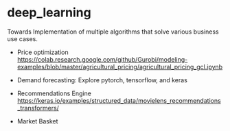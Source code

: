 # deep_learning 
Towards Implementation of multiple algorithms that solve various business use cases.

- Price optimization
  https://colab.research.google.com/github/Gurobi/modeling-examples/blob/master/agricultural_pricing/agricultural_pricing_gcl.ipynb
- Demand forecasting: Explore pytorch, tensorflow, and keras 
  
- Recommendations Engine
  https://keras.io/examples/structured_data/movielens_recommendations_transformers/
- Market Basket 


